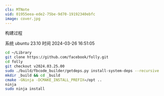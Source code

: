 ```yaml
---
cls: MTNote
uid: 01955eea-ede2-75be-9d70-19192340ebfc
image: cover.jpg
---
```


构建过程

系统	ubuntu 23.10 
时间	2024-03-26 16:51:05

```bash
cd ~/Library
git clone https://github.com/facebook/folly.git
cd folly
git checkout v2024.03.25.00
sudo ./build/fbcode_builder/getdeps.py install-system-deps --recursive
mkdir _build && cd _build
cmake -GNinja -DCMAKE_INSTALL_PREFIX=/opt ..
ninja
sudo ninja install
```
